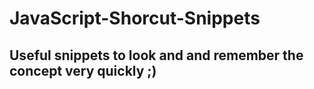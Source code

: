 # JavaScript-Shorcut-Snippets
## Useful snippets to look and and remember the concept very quickly ;) 
